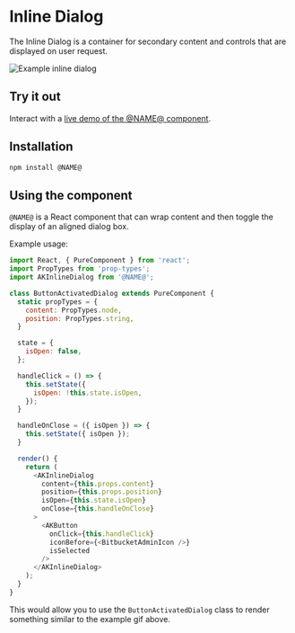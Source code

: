 # Inline Dialog

The Inline Dialog is a container for secondary content and controls that are displayed on user request.

![Example inline dialog](https://i.imgur.com/y4YJ27Y.gif)

## Try it out

Interact with a [live demo of the @NAME@ component](https://aui-cdn.atlassian.com/atlaskit/stories/@NAME@/@VERSION@/).

## Installation

```sh
npm install @NAME@
```

## Using the component

`@NAME@` is a React component that can wrap content and then toggle the display of an aligned dialog box.

Example usage:

```js
import React, { PureComponent } from 'react';
import PropTypes from 'prop-types';
import AKInlineDialog from '@NAME@';

class ButtonActivatedDialog extends PureComponent {
  static propTypes = {
    content: PropTypes.node,
    position: PropTypes.string,
  }

  state = {
    isOpen: false,
  };

  handleClick = () => {
    this.setState({
      isOpen: !this.state.isOpen,
    });
  }

  handleOnClose = ({ isOpen }) => {
    this.setState({ isOpen });
  }

  render() {
    return (
      <AKInlineDialog
        content={this.props.content}
        position={this.props.position}
        isOpen={this.state.isOpen}
        onClose={this.handleOnClose}
      >
        <AKButton
          onClick={this.handleClick}
          iconBefore={<BitbucketAdminIcon />}
          isSelected
        />
      </AKInlineDialog>
    );
  }
}
```

This would allow you to use the `ButtonActivatedDialog` class to render something similar to the example gif above.
